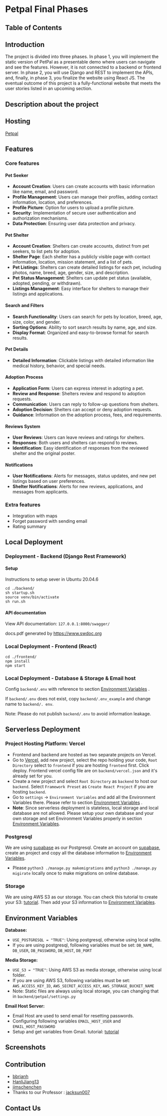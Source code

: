# Petpal Final Phases

## Table of Contents
<!-- - [Prerequisites](#prerequisites)
- [Introduction](#introduction)
- [Introduction to Ray](#introduction-to-ray)
- [Installation](#installation)
- [Creating a Ray Cluster](#creating-a-ray-cluster)
- [Running a Task on the Cluster](#running-a-task-on-the-cluster)
- [Stop Ray on the Cluster](#stop-ray-on-the-cluster)
- [Scenarios for use](#scenarios-for-use)
- [Additional Resources](#additional-resources) -->


## Introduction
The project is divided into three phases. In phase 1, you will implement the static version of PetPal as a presentable demo where users can navigate and see the features. However, it is not connected to a backend or frontend server. In phase 2, you will use Django and REST to implement the APIs, and, finally, in phase 3, you finalize the website using React JS. The eventual outcome of this project is a fully-functional website that meets the user stories listed in an upcoming section.


## Description about the project


## Hosting
[Petpal](https://petpal.jimschenchen.com/)

## Features
### Core features
#### Pet Seeker

- **Account Creation**: Users can create accounts with basic information like name, email, and password.
- **Profile Management**: Users can manage their profiles, adding contact information, location, and preferences.
- **Profile Picture**: Option for users to upload a profile picture.
- **Security**: Implementation of secure user authentication and authorization mechanisms.
- **Data Protection**: Ensuring user data protection and privacy.

#### Pet Shelter

- **Account Creation**: Shelters can create accounts, distinct from pet seekers, to list pets for adoption.
- **Shelter Page**: Each shelter has a publicly visible page with contact information, location, mission statement, and a list of pets.
- **Pet Listings**: Shelters can create detailed listings for each pet, including photos, name, breed, age, gender, size, and description.
- **Pet Status Management**: Shelters can update pet status (available, adopted, pending, or withdrawn).
- **Listings Management**: Easy interface for shelters to manage their listings and applications.

#### Search and Filters

- **Search Functionality**: Users can search for pets by location, breed, age, size, color, and gender.
- **Sorting Options**: Ability to sort search results by name, age, and size.
- **Display Format**: Organized and easy-to-browse format for search results.

#### Pet Details

- **Detailed Information**: Clickable listings with detailed information like medical history, behavior, and special needs.

#### Adoption Process

- **Application Form**: Users can express interest in adopting a pet.
- **Review and Response**: Shelters review and respond to adoption requests.
- **Communication**: Users can reply to follow-up questions from shelters.
- **Adoption Decision**: Shelters can accept or deny adoption requests.
- **Guidance**: Information on the adoption process, fees, and requirements.

#### Reviews System

- **User Reviews**: Users can leave reviews and ratings for shelters.
- **Responses**: Both users and shelters can respond to reviews.
- **Identification**: Easy identification of responses from the reviewed shelter and the original poster.

#### Notifications

- **User Notifications**: Alerts for messages, status updates, and new pet listings based on user preferences.
- **Shelter Notifications**: Alerts for new reviews, applications, and messages from applicants.

### Extra features
+ Integration with maps
+ Forget password with sending email
+ Rating summary

## Local Deployment

###  Deployment - Backend (Django Rest Framework)

#### Setup
Instructions to setup sever in Ubuntu 20.04.6

```shell
cd ./backend/
sh startup.sh
source venv/bin/activate
sh run.sh
```

#### API documentation
View API documentation: `127.0.0.1:8000/swagger/`

docs.pdf generated by https://www.swdoc.org



###  Local Deployment - Frontend (React)
```shell
cd ./frontend/
npm install
npm start
```

### Local Deployment - Database & Storage & Email host
Config `backend/.env` with reference to section [Environment Variables](#environment-variables) .

If `backend/.env` does not exist, copy `backend/.env_example` and change name to `backend/.
env`.

Note: Please do not publish `backend/.env` to avoid information leakage.


## Serverless Deployment

### Project Hosting Platform: Vercel
+ Frontend and backend are hosted as two separate projects on Vercel.
+ Go to [Vercel](vercel.com), add new project, select the repo holding your code, `Root Directory` select to `frontend` if you are hosting `frontend` first. Click deploy. Frontend vercel config file are on `backend/vercel.json` and it's already set for you.
+ Create a new project and select `Root Directory` as `backend` to host our `backend`. Select `Framework Preset` as `Create React Project` if you are hosting `backend`.
+ Go to `settings` -> `Environment Variables` and add all the Environment Variables there. Please refer to section [Environment Variables](#environment-variables) .
+ **Note**: Since serverless deployment is stateless, local storage and local database are not allowed. Please setup your own database and your own storage and set Environment Variables properly in section [Environment Variables](#environment-variables).

### Postgresql
We are using [supabase](https://supabase.com/) as our Postgresql. Create an account on [supabase](https://supabase.com/), create an project and copy all the database information to [Environment Variables](#environment-variables).
+ Please `python3 ./manage.py makemigrations` and `python3 ./manage.py migirate` locally once to make migrations on online database.

### Storage
We are using AWS S3 as our storage. You can check this tutorial to create your S3: [tutorial](https://testdriven.io/blog/storing-django-static-and-media-files-on-amazon-s3/). Then add your S3 information to [Environment Variables](#environment-variables).


## Environment Variables

**Database:**
+ `USE_POSTGRESQL = "TRUE"`: Using postgresql, otherwise using local sqlite.
+ If you are using postgresql, following variables must be set: `DB_NAME`, `DB_USER`, `DB_PASSWORD`, `DB_HOST`, `DB_PORT`


**Media Storage:**
+ `USE_S3 = "TRUE"`: Using AWS S3 as media storage, otherwise using local folder.
+ If you are using AWS S3, following variables must be set: `AWS_ACCESS_KEY_ID`, `AWS_SECRET_ACCESS_KEY`, `AWS_STORAGE_BUCKET_NAME`
+ Note: Static files are always using local storage, you can changing that in `backend/petpal/settings.py`

**Email Host Server:**
+ Email Host are used to send email for resetting passwords.
+ Configuring following variables `EMAIL_HOST_USER` and `EMAIL_HOST_PASSWORD`
+ Setup and get variables from Gmail. tutorial: [tutorial](https://support.google.com/mail/answer/185833?hl=en)



## Screenshots

## Contribution
+ [bbrianh](https://github.com/bbrianh)
+ [HanliJiang13](https://github.com/HanliJiang13)
+ [jimschenchen](https://github.com/jimschenchen)
+ Thanks to our Professor : [jacksun007](https://github.com/jacksun007)


## Contact Us



